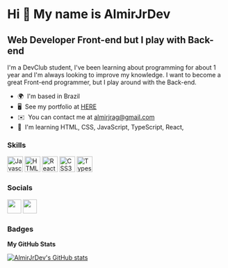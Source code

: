 Hi 👋 My name is AlmirJrDev
===========================

Web Developer Front-end but I play with Back-end
------------------------------------------------

I'm a DevClub student, I've been learning about programming for about 1 year and I'm always looking to improve my knowledge. I want to become a great Front-end programmer, but I play around with the Back-end.

* 🌍  I'm based in Brazil
* 🖥️  See my portfolio at [HERE](https://react-almir-portfolio.vercel.app/)
* ✉️  You can contact me at [almirjrag@gmail.com](mailto:almirjrag@gmail.com)
* 🧠  I'm learning HTML, CSS, JavaScript, TypeScript, React,

### Skills

<p align="left">
<a href="https://developer.mozilla.org/en-US/docs/Web/JavaScript" target="_blank" rel="noreferrer"><img src="https://raw.githubusercontent.com/danielcranney/readme-generator/main/public/icons/skills/javascript-colored.svg" width="36" height="36" alt="Javascript" /></a>
<a href="https://developer.mozilla.org/en-US/docs/Glossary/HTML5" target="_blank" rel="noreferrer"><img src="https://raw.githubusercontent.com/danielcranney/readme-generator/main/public/icons/skills/html5-colored.svg" width="36" height="36" alt="HTML5" /></a>
<a href="https://reactjs.org/" target="_blank" rel="noreferrer"><img src="https://raw.githubusercontent.com/danielcranney/readme-generator/main/public/icons/skills/react-colored.svg" width="36" height="36" alt="React" /></a>
<a href="https://www.w3.org/TR/CSS/#css" target="_blank" rel="noreferrer"><img src="https://raw.githubusercontent.com/danielcranney/readme-generator/main/public/icons/skills/css3-colored.svg" width="36" height="36" alt="CSS3" /></a>
<a href="https://nodejs.org/en/" target="_blank" rel="noreferrer"><img src="https://raw.githubusercontent.com/danielcranney/readme-generator/main/public/icons/skills/typescript-colored.svg" width="36" height="36" alt="Typescript" /></a>
</p>


### Socials

<p align="left"> <a href="https://www.github.com/AlmirJrDev" target="_blank" rel="noreferrer"><img src="https://raw.githubusercontent.com/danielcranney/readme-generator/main/public/icons/socials/github.svg" width="32" height="32" /></a> <a href="https://www.linkedin.com/in/almir-j%C3%BAnior-ara%C3%BAjo-gomes-87012822a/" target="_blank" rel="noreferrer"><img src="https://raw.githubusercontent.com/danielcranney/readme-generator/main/public/icons/socials/linkedin.svg" width="32" height="32" /></a></p>

### Badges

<b>My GitHub Stats</b>

<a href="http://www.github.com/AlmirJrDev"><img src="https://github-readme-stats.vercel.app/api?username=AlmirJrDev&show_icons=true&hide=&count_private=true&title_color=0891b2&text_color=ffffff&icon_color=0891b2&bg_color=1c1917&hide_border=true&show_icons=true" alt="AlmirJrDev's GitHub stats" /></a>
